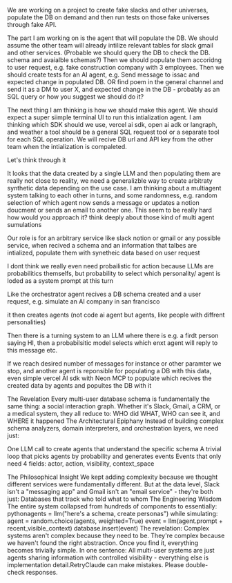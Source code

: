
We are working on a project to create fake slacks and other universes, populate the DB on demand and then run tests on those fake universes through fake API. 

The part I am working on is the agent that will populate the DB. We should assume the other team will already intilize relevant tables for slack gmail and other services. (Probable we should query the DB to check the DB. schema and avaialble schemas?) Then we should populate them accoridng to user request, e.g. fake construction company with 3 employees. Then we should create tests for an AI agent, e.g. Send message to issac and expected change in populated DB. OR find poem in the general channel and send it as a DM to user X, and expected change in the DB - probably as an SQL query or how you suggest we should do it?

The next thing I am thinking is how we should make this agent. We should expect a super siimple terminal UI to run this intialization agent. I am thinking which SDK should we use, vercel ai sdk, open ai adk or langraph, and weather a tool should be a general SQL request tool or a separate tool for each SQL operation. We will recive DB url and API key from the other team when the intialization is compaleted.

Let's think through it

It looks that the data created by a single LLM and then populating them are really not close to reality, we need a generalizble way to create arbitraty synthetic data depending on the use case. I am thinking about a multiagent system talking to each other in turns, and some randomness, e.g. random selection of which agent now sends a message or updates a notion doucment or sends an email to another one. This seem to be really hard how would you approach it? think deeply about those kind of multi agent sumulations

Our role is for an arbitrary service like slack notion or gmail or any possible service, when recived a schema and an information that talbes are intialized, populate them with synetheic data based on user request

I dont think we really even need probailistic for action because LLMs are probabilitics themselfs, but probability to select which personality/ agent is loded as a system prompt at this turn


Like the orchestrator agent recives a DB schema created and a user request, e.g. simulate an AI company in san francisco

it then creates agents (not code ai agent but agents, like people with diffrent personalities)

Then there is a turning system to an LLM where there is e.g. a firdt person saying HI, then a probabilsitic model selects which enxt agent will reply to this message etc.

If we reach desired number of messages for instance or other paramter we stop, and another agent is reponsible for populating a DB with this data, even simple vercel AI sdk with Neon MCP to populate which recives the created data by agents and popultes the DB with it


The Revelation
Every multi-user database schema is fundamentally the same thing: a social interaction graph.
Whether it's Slack, Gmail, a CRM, or a medical system, they all reduce to:
WHO did WHAT, WHO can see it, and WHERE it happened
The Architectural Epiphany
Instead of building complex schema analyzers, domain interpreters, and orchestration layers, we need just:

One LLM call to create agents that understand the specific schema
A trivial loop that picks agents by probability and generates events
Events that only need 4 fields: actor, action, visibility, context_space

The Philosophical Insight
We kept adding complexity because we thought different services were fundamentally different. But at the data level, Slack isn't a "messaging app" and Gmail isn't an "email service" - they're both just:
Databases that track who told what to whom
The Engineering Wisdom
The entire system collapsed from hundreds of components to essentially:
pythonagents = llm("here's a schema, create personas")
while simulating:
    agent = random.choice(agents, weighted=True)
    event = llm(agent.prompt + recent_visible_context)
    database.insert(event)
The revelation: Complex systems aren't complex because they need to be. They're complex because we haven't found the right abstraction. Once you find it, everything becomes trivially simple.
In one sentence: All multi-user systems are just agents sharing information with controlled visibility - everything else is implementation detail.RetryClaude can make mistakes. Please double-check responses.